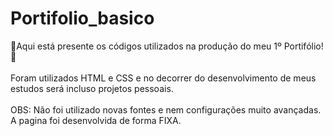 # Portifolio_basico

🎉Aqui está presente os códigos utilizados na produção do meu 1º Portifólio!🎉 <br><br>
Foram utilizados HTML e CSS e no decorrer do desenvolvimento de meus estudos será incluso projetos pessoais.<br>
<br>
OBS: Não foi utilizado novas fontes e nem configurações muito avançadas. A pagina foi desenvolvida de forma FIXA.
